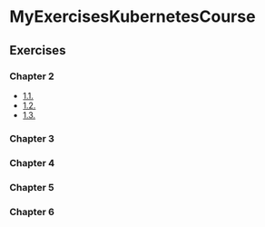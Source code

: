 # MyExercisesKubernetesCourse

## Exercises

### Chapter 2

- [1.1.](https://github.com/korppvi/MyExercisesKubernetesCourse/tree/v1.1/logOutput)
- [1.2.](https://github.com/korppvi/MyExercisesKubernetesCourse/tree/v1.2/courseProject)
- [1.3.](https://github.com/korppvi/MyExercisesKubernetesCourse/tree/v1.3/logOutput)

### Chapter 3

### Chapter 4

### Chapter 5

### Chapter 6